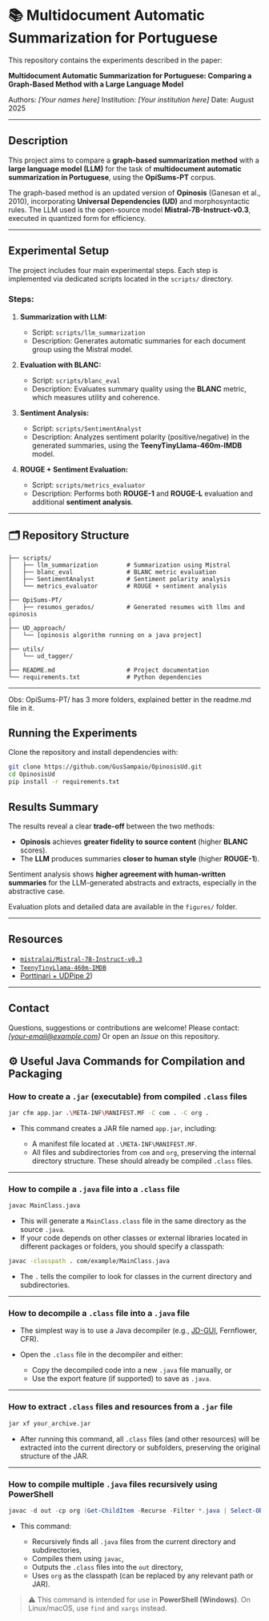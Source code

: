# 📚 Multidocument Automatic Summarization for Portuguese

This repository contains the experiments described in the paper:

**Multidocument Automatic Summarization for Portuguese: Comparing a Graph-Based Method with a Large Language Model**

Authors: *\[Your names here]*
Institution: *\[Your institution here]*
Date: August 2025

---

##  Description

This project aims to compare a **graph-based summarization method** with a **large language model (LLM)** for the task of **multidocument automatic summarization in Portuguese**, using the **OpiSums-PT** corpus.

The graph-based method is an updated version of **Opinosis** (Ganesan et al., 2010), incorporating **Universal Dependencies (UD)** and morphosyntactic rules. The LLM used is the open-source model **Mistral-7B-Instruct-v0.3**, executed in quantized form for efficiency.

---

## Experimental Setup

The project includes four main experimental steps. Each step is implemented via dedicated scripts located in the `scripts/` directory.

### Steps:

1. **Summarization with LLM:**

   * Script: `scripts/llm_summarization`
   * Description: Generates automatic summaries for each document group using the Mistral model.

2. **Evaluation with BLANC:**

   * Script: `scripts/blanc_eval`
   * Description: Evaluates summary quality using the **BLANC** metric, which measures utility and coherence.

3. **Sentiment Analysis:**

   * Script: `scripts/SentimentAnalyst`
   * Description: Analyzes sentiment polarity (positive/negative) in the generated summaries, using the **TeenyTinyLlama-460m-IMDB** model.

4. **ROUGE + Sentiment Evaluation:**

   * Script: `scripts/metrics_evaluator`
   * Description: Performs both **ROUGE-1** and **ROUGE-L** evaluation and additional **sentiment analysis**.

---

## 🗂️ Repository Structure

```
├── scripts/
│   ├── llm_summarization        # Summarization using Mistral
│   ├── blanc_eval               # BLANC metric evaluation
│   ├── SentimentAnalyst         # Sentiment polarity analysis
│   └── metrics_evaluator        # ROUGE + sentiment analysis
│
├── OpiSums-PT/
│   ├── resumos_gerados/         # Generated resumes with llms and opinosis
│
├── UD_approach/
│   └── [opinosis algorithm running on a java project]
│
├── utils/
│   └── ud_tagger/            
│
├── README.md                    # Project documentation
└── requirements.txt             # Python dependencies
```

---
Obs: OpiSums-PT/ has 3 more folders, explained better in the readme.md file in it.

## Running the Experiments

Clone the repository and install dependencies with:

```bash
git clone https://github.com/GusSampaio/OpinosisUd.git
cd OpinosisUd
pip install -r requirements.txt
```


## Results Summary

The results reveal a clear **trade-off** between the two methods:

* **Opinosis** achieves **greater fidelity to source content** (higher **BLANC** scores).
* The **LLM** produces summaries **closer to human style** (higher **ROUGE-1**).

Sentiment analysis shows **higher agreement with human-written summaries** for the LLM-generated abstracts and extracts, especially in the abstractive case.

Evaluation plots and detailed data are available in the `figures/` folder.

---

## Resources

* [`mistralai/Mistral-7B-Instruct-v0.3`](https://huggingface.co/mistralai/Mistral-7B-Instruct-v0.3)
* [`TeenyTinyLlama-460m-IMDB`](https://huggingface.co/nkoriyama/teenytinyllama-460m-imdb)
* [Porttinari + UDPipe 2](https://www.sciencedirect.com/science/article/abs/pii/S0957417417300829?via%3Dihub))

---

##  Contact

Questions, suggestions or contributions are welcome!
Please contact: *\[[your-email@example.com](mailto:your-email@example.com)]*
Or open an *Issue* on this repository.

## ⚙️ Useful Java Commands for Compilation and Packaging

### How to create a `.jar` (executable) from compiled `.class` files

```bash
jar cfm app.jar .\META-INF\MANIFEST.MF -C com . -C org .
```

* This command creates a JAR file named `app.jar`, including:

  * A manifest file located at `.\META-INF\MANIFEST.MF`.
  * All files and subdirectories from `com` and `org`, preserving the internal directory structure. These should already be compiled `.class` files.

---

###  How to compile a `.java` file into a `.class` file

```bash
javac MainClass.java
```

* This will generate a `MainClass.class` file in the same directory as the source `.java`.
* If your code depends on other classes or external libraries located in different packages or folders, you should specify a classpath:

```bash
javac -classpath . com/example/MainClass.java
```

* The `.` tells the compiler to look for classes in the current directory and subdirectories.

---

### How to decompile a `.class` file into a `.java` file

* The simplest way is to use a Java decompiler (e.g., [JD-GUI](http://java-decompiler.github.io/), Fernflower, CFR).
* Open the `.class` file in the decompiler and either:

  * Copy the decompiled code into a new `.java` file manually, or
  * Use the export feature (if supported) to save as `.java`.

---

### How to extract `.class` files and resources from a `.jar` file

```bash
jar xf your_archive.jar
```

* After running this command, all `.class` files (and other resources) will be extracted into the current directory or subfolders, preserving the original structure of the JAR.

---

### How to compile multiple `.java` files recursively using PowerShell

```powershell
javac -d out -cp org (Get-ChildItem -Recurse -Filter *.java | Select-Object -ExpandProperty FullName)
```

* This command:

  * Recursively finds all `.java` files from the current directory and subdirectories,
  * Compiles them using `javac`,
  * Outputs the `.class` files into the `out` directory,
  * Uses `org` as the classpath (can be replaced by any relevant path or JAR).

> ⚠️ This command is intended for use in **PowerShell (Windows)**. On Linux/macOS, use `find` and `xargs` instead.

